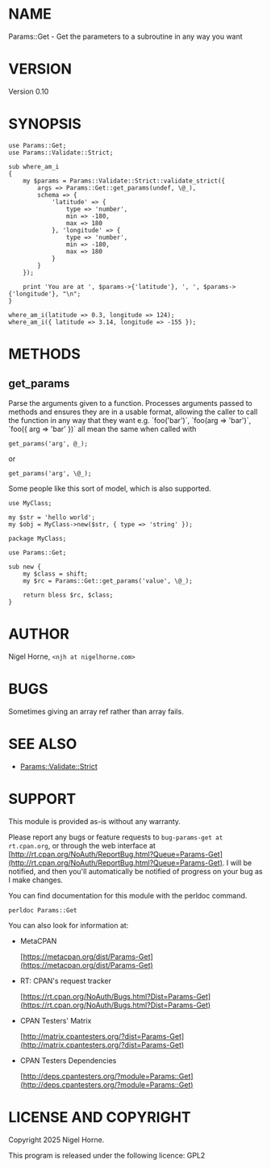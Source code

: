 # NAME

Params::Get - Get the parameters to a subroutine in any way you want

# VERSION

Version 0.10

# SYNOPSIS

    use Params::Get;
    use Params::Validate::Strict;

    sub where_am_i
    {
        my $params = Params::Validate::Strict::validate_strict({
            args => Params::Get::get_params(undef, \@_),
            schema => {
                'latitude' => {
                    type => 'number',
                    min => -180,
                    max => 180
                }, 'longitude' => {
                    type => 'number',
                    min => -180,
                    max => 180
                }
            }
        });

        print 'You are at ', $params->{'latitude'}, ', ', $params->{'longitude'}, "\n";
    }

    where_am_i(latitude => 0.3, longitude => 124);
    where_am_i({ latitude => 3.14, longitude => -155 });

# METHODS

## get\_params

Parse the arguments given to a function.
Processes arguments passed to methods and ensures they are in a usable format,
allowing the caller to call the function in any way that they want
e.g. \`foo('bar')\`, \`foo(arg => 'bar')\`, \`foo({ arg => 'bar' })\` all mean the same
when called with

    get_params('arg', @_);

or

    get_params('arg', \@_);

Some people like this sort of model, which is also supported.

    use MyClass;

    my $str = 'hello world';
    my $obj = MyClass->new($str, { type => 'string' });

    package MyClass;

    use Params::Get;

    sub new {
        my $class = shift;
        my $rc = Params::Get::get_params('value', \@_);

        return bless $rc, $class;
    }

# AUTHOR

Nigel Horne, `<njh at nigelhorne.com>`

# BUGS

Sometimes giving an array ref rather than array fails.

# SEE ALSO

- [Params::Validate::Strict](https://metacpan.org/pod/Params%3A%3AValidate%3A%3AStrict)

# SUPPORT

This module is provided as-is without any warranty.

Please report any bugs or feature requests to `bug-params-get at rt.cpan.org`,
or through the web interface at
[http://rt.cpan.org/NoAuth/ReportBug.html?Queue=Params-Get](http://rt.cpan.org/NoAuth/ReportBug.html?Queue=Params-Get).
I will be notified, and then you'll
automatically be notified of progress on your bug as I make changes.

You can find documentation for this module with the perldoc command.

    perldoc Params::Get

You can also look for information at:

- MetaCPAN

    [https://metacpan.org/dist/Params-Get](https://metacpan.org/dist/Params-Get)

- RT: CPAN's request tracker

    [https://rt.cpan.org/NoAuth/Bugs.html?Dist=Params-Get](https://rt.cpan.org/NoAuth/Bugs.html?Dist=Params-Get)

- CPAN Testers' Matrix

    [http://matrix.cpantesters.org/?dist=Params-Get](http://matrix.cpantesters.org/?dist=Params-Get)

- CPAN Testers Dependencies

    [http://deps.cpantesters.org/?module=Params::Get](http://deps.cpantesters.org/?module=Params::Get)

# LICENSE AND COPYRIGHT

Copyright 2025 Nigel Horne.

This program is released under the following licence: GPL2
